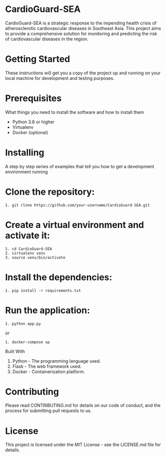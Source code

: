 # CardioGuard-SEA

CardioGuard-SEA is a strategic response to the impending health crisis of atherosclerotic cardiovascular diseases in Southeast Asia. This project aims to provide a comprehensive solution for monitoring and predicting the risk of cardiovascular diseases in the region.

# Getting Started

These instructions will get you a copy of the project up and running on your local machine for development and testing purposes.

# Prerequisites

What things you need to install the software and how to install them

- Python 3.8 or higher
- Virtualenv
- Docker (optional)

# Installing

A step by step series of examples that tell you how to get a development environment running

# Clone the repository:

```
1. git clone https://github.com/your-username/CardioGuard-SEA.git
```

# Create a virtual environment and activate it:

```
1. cd CardioGuard-SEA
2. virtualenv venv
3. source venv/bin/activate
```

# Install the dependencies:

```
1. pip install -r requirements.txt
```

# Run the application:

```
1. python app.py
```

or

```
1. docker-compose up
```

Built With

1. Python - The programming language used.
2. Flask - The web framework used.
3. Docker - Containerization platform.

# Contributing

Please read CONTRIBUTING.md for details on our code of conduct, and the process for submitting pull requests to us.

# License

This project is licensed under the MIT License - see the LICENSE.md file for details.
